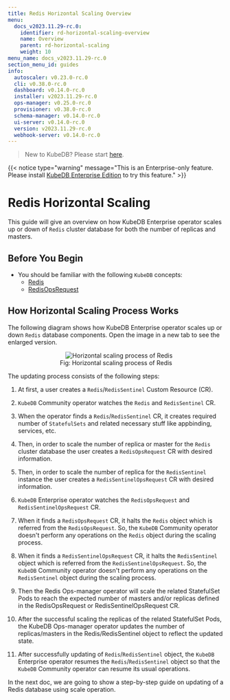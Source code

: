 ```yaml
---
title: Redis Horizontal Scaling Overview
menu:
  docs_v2023.11.29-rc.0:
    identifier: rd-horizontal-scaling-overview
    name: Overview
    parent: rd-horizontal-scaling
    weight: 10
menu_name: docs_v2023.11.29-rc.0
section_menu_id: guides
info:
  autoscaler: v0.23.0-rc.0
  cli: v0.38.0-rc.0
  dashboard: v0.14.0-rc.0
  installer: v2023.11.29-rc.0
  ops-manager: v0.25.0-rc.0
  provisioner: v0.38.0-rc.0
  schema-manager: v0.14.0-rc.0
  ui-server: v0.14.0-rc.0
  version: v2023.11.29-rc.0
  webhook-server: v0.14.0-rc.0
---
```


> New to KubeDB? Please start [here](/docs/v2023.11.29-rc.0/README).

{{< notice type="warning" message="This is an Enterprise-only feature. Please install [KubeDB Enterprise Edition](/docs/v2023.11.29-rc.0/setup/install/enterprise) to try this feature." >}}

# Redis Horizontal Scaling

This guide will give an overview on how KubeDB Enterprise operator scales up or down of `Redis` cluster database for both the number of replicas and masters.

## Before You Begin

- You should be familiar with the following `KubeDB` concepts:
  - [Redis](/docs/v2023.11.29-rc.0/guides/redis/concepts/redis)
  - [RedisOpsRequest](/docs/v2023.11.29-rc.0/guides/redis/concepts/redisopsrequest)

## How Horizontal Scaling Process Works

The following diagram shows how KubeDB Enterprise operator scales up or down `Redis` database components. Open the image in a new tab to see the enlarged version.

<figure align="center">
  <img alt="Horizontal scaling process of Redis" src="/docs/v2023.11.29-rc.0/images/day-2-operation/redis/rd-horizontal_scaling.svg">
<figcaption align="center">Fig: Horizontal scaling process of Redis</figcaption>
</figure>

The updating process consists of the following steps:

1. At first, a user creates a `Redis`/`RedisSentinel` Custom Resource (CR).

2. `KubeDB` Community operator watches the `Redis` and `RedisSentinel` CR.

3. When the operator finds a `Redis`/`RedisSentinel` CR, it creates required number of `StatefulSets` and related necessary stuff like appbinding, services, etc.

4. Then, in order to scale the number of replica or master for the `Redis` cluster database the user creates a `RedisOpsRequest` CR with desired information.

5. Then, in order to scale the number of replica for the `RedisSentinel` instance the user creates a `RedisSentinelOpsRequest` CR with desired information.

6. `KubeDB` Enterprise operator watches the `RedisOpsRequest` and `RedisSentinelOpsRequest` CR.

7. When it finds a `RedisOpsRequest` CR, it halts the `Redis` object which is referred from the `RedisOpsRequest`. So, the `KubeDB` Community operator doesn't perform any operations on the `Redis` object during the scaling process.

8. When it finds a `RedisSentinelOpsRequest` CR, it halts the `RedisSentinel` object which is referred from the `RedisSentinelOpsRequest`. So, the `KubeDB` Community operator doesn't perform any operations on the `RedisSentinel` object during the scaling process.

9. Then the Redis Ops-manager operator will scale the related StatefulSet Pods to reach the expected number of masters and/or replicas defined in the RedisOpsRequest or RedisSentinelOpsRequest CR.

10. After the successful scaling the replicas  of the related StatefulSet Pods, the KubeDB Ops-manager operator updates the number of replicas/masters in the Redis/RedisSentinel object to reflect the updated state.

11. After successfully updating of `Redis`/`RedisSentinel` object, the `KubeDB` Enterprise operator resumes the `Redis`/`RedisSentinel` object so that the `KubeDB` Community operator can resume its usual operations.

In the next doc, we are going to show a step-by-step guide on updating of a Redis database using scale operation.